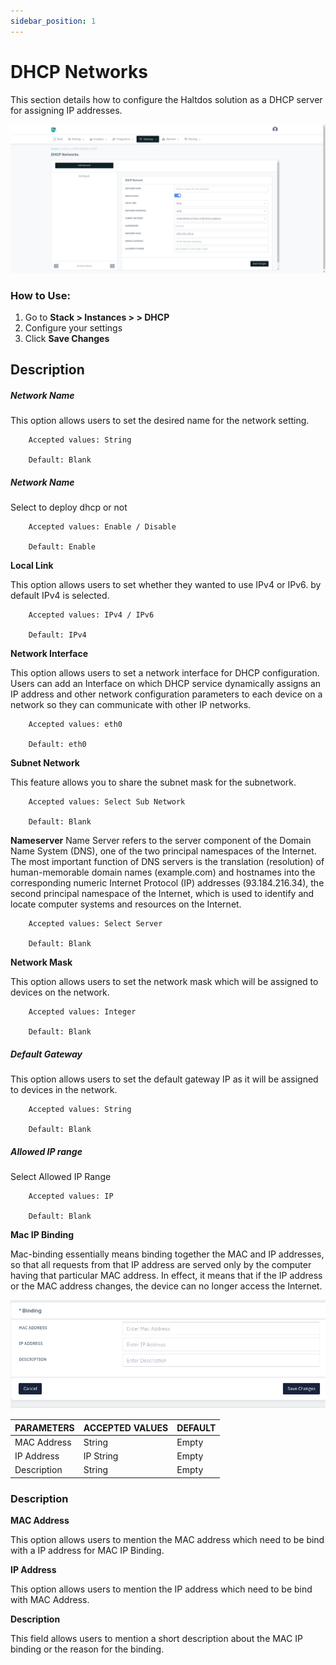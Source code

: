 ```yaml
---
sidebar_position: 1
---
```


# DHCP Networks

This section details how to configure the Haltdos solution as a DHCP server for assigning IP addresses.

![dhcp](/img/platform/v8/docs/dhcp_network.png)

### How to Use:

1. Go to **Stack > Instances > > DHCP**
2. Configure your settings
3. Click **Save Changes**

## Description

##### Network Name

This option allows users to set the desired name for the network setting.

```
    Accepted values: String

    Default: Blank
```


##### Network Name

Select to deploy dhcp or not

```
    Accepted values: Enable / Disable

    Default: Enable
```



**Local Link**

This option allows users to set whether they wanted to use IPv4 or IPv6. by default IPv4 is selected. 

```
    Accepted values: IPv4 / IPv6

    Default: IPv4
```


**Network Interface**

This option allows users to set a network interface for DHCP configuration. Users can add an Interface on which DHCP service dynamically assigns an IP address and other network configuration parameters to each device on a network so they can communicate with other IP networks.

```
    Accepted values: eth0

    Default: eth0
```


**Subnet Network**

This feature allows you to share the subnet mask for the subnetwork.

```
    Accepted values: Select Sub Network

    Default: Blank
```


**Nameserver**
Name Server refers to the server component of the Domain Name System (DNS), one of the two principal namespaces of the Internet. The most important function of DNS servers is the translation (resolution) of human-memorable domain names (example.com) and hostnames into the corresponding numeric Internet Protocol (IP) addresses (93.184.216.34), the second principal namespace of the Internet, which is used to identify and locate computer systems and resources on the Internet. 

```
    Accepted values: Select Server

    Default: Blank
```


**Network Mask**

This option allows users to set the network mask which will be assigned to devices on the network.

```
    Accepted values: Integer

    Default: Blank
```


##### Default Gateway

This option allows users to set the default gateway IP as it will be assigned to devices in the network.

```
    Accepted values: String

    Default: Blank
```


##### Allowed IP range

Select Allowed IP Range

```
    Accepted values: IP

    Default: Blank
```



**Mac IP Binding**

Mac-binding essentially means binding together the MAC and IP addresses, so that all requests from that IP address are served only by the computer having that particular MAC address. In effect, it means that if the IP address or the MAC address changes, the device can no longer access the Internet.

![dhcp](/img/dhcp/dhcpmac.png)

| PARAMETERS  | ACCEPTED VALUES | DEFAULT |
|-------------|-----------------|---------|
| MAC Address | String          | Empty   |
| IP Address  | IP String       | Empty   |
| Description | String          | Empty   |

### Description

**MAC Address**

This option allows users to mention the MAC address which need to be bind with a IP address for MAC IP Binding.

**IP Address**

This option allows users to mention the IP address which need to be bind with MAC Address.

**Description**

This field allows users to mention a short description about the MAC IP binding or the reason for the binding.
